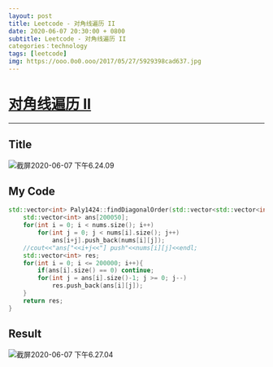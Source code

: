 ```yaml
---
layout: post
title: Leetcode - 对角线遍历 II
date: 2020-06-07 20:30:00 + 0800
subtitle: Leetcode - 对角线遍历 II
categories：technology
tags: [leetcode]
img: https://ooo.0o0.ooo/2017/05/27/5929398cad637.jpg
---
```

# [对角线遍历 II](https://leetcode-cn.com/problems/diagonal-traverse-ii/)

---

## Title

![截屏2020-06-07 下午6.24.09](https://tva1.sinaimg.cn/large/007S8ZIlly1gfjweajgajj30yk0mwjug.jpg)

## My Code

```c++
std::vector<int> Paly1424::findDiagonalOrder(std::vector<std::vector<int>> &nums) {
    std::vector<int> ans[200050];
    for(int i = 0; i < nums.size(); i++)
        for(int j = 0; j < nums[i].size(); j++)
            ans[i+j].push_back(nums[i][j]);
    //cout<<"ans["<<i+j<<"] push"<<nums[i][j]<<endl;
    std::vector<int> res;
    for(int i = 0; i <= 200000; i++){
        if(ans[i].size() == 0) continue;
        for(int j = ans[i].size()-1; j >= 0; j--)
            res.push_back(ans[i][j]);
    }
    return res;
}
```

## Result

![截屏2020-06-07 下午6.27.04](https://tva1.sinaimg.cn/large/007S8ZIlly1gfjwhbgfj7j30ve09ojsj.jpg)

